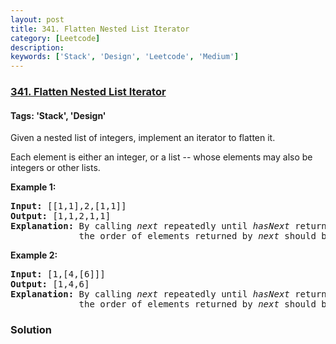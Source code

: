 ```yaml
---
layout: post
title: 341. Flatten Nested List Iterator
category: [Leetcode]
description: 
keywords: ['Stack', 'Design', 'Leetcode', 'Medium']
---
```

### [341. Flatten Nested List Iterator](https://leetcode.com/problems/flatten-nested-list-iterator)

#### Tags: 'Stack', 'Design'

<div class="content__u3I1 question-content__JfgR"><div><p>Given a nested list of integers, implement an iterator to flatten it.</p>
<p>Each element is either an integer, or a list -- whose elements may also be integers or other lists.</p>
<p><strong>Example 1:</strong></p>
<div>
<pre><strong>Input: </strong><span id="example-input-1-1">[[1,1],2,[1,1]]</span>
<strong>Output: </strong><span id="example-output-1">[1,1,2,1,1]
</span><strong>Explanation: </strong>By calling <i>next</i> repeatedly until <i>hasNext</i> returns false, 
             the order of elements returned by <i>next</i> should be: <code>[1,1,2,1,1]</code>.</pre>
<div>
<p><strong>Example 2:</strong></p>
<pre><strong>Input: </strong><span id="example-input-2-1">[1,[4,[6]]]</span>
<strong>Output: </strong><span id="example-output-2">[1,4,6]
</span><strong>Explanation: </strong>By calling <i>next</i> repeatedly until <i>hasNext</i> returns false, 
             the order of elements returned by <i>next</i> should be: <code>[1,4,6]</code>.
</pre>
</div>
</div>
</div></div>

### Solution
